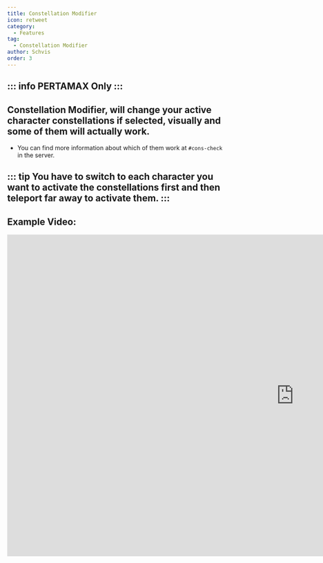 ```yaml
---
title: Constellation Modifier
icon: retweet
category:
  - Features
tag:
  - Constellation Modifier
author: Schvis
order: 3
---
```

::: info PERTAMAX Only
:::
---
## Constellation Modifier, will change your active character constellations if selected, visually and some of them will actually work.
- You can find more information about which of them work at `#⁠cons-check` in the server. 

::: tip You have to switch to each character you want to activate the constellations first and then teleport far away to activate them.
:::
---
## Example Video:

<div class="iframe-container"><iframe width="1328" height="747" src="https://www.youtube.com/embed/S9-g5weE9l8?list=PL5eI1Tb64p56g27qfYk7VuFTz4FK6YrKa" title="Korepi - Constellation Modifier (Sponsor)" frameborder="0" allow="accelerometer; autoplay; clipboard-write; encrypted-media; gyroscope; picture-in-picture; web-share" referrerpolicy="strict-origin-when-cross-origin" allowfullscreen></iframe></div>
